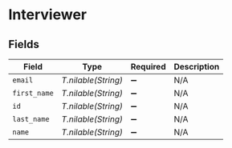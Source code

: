 # Interviewer


## Fields

| Field               | Type                | Required            | Description         |
| ------------------- | ------------------- | ------------------- | ------------------- |
| `email`             | *T.nilable(String)* | :heavy_minus_sign:  | N/A                 |
| `first_name`        | *T.nilable(String)* | :heavy_minus_sign:  | N/A                 |
| `id`                | *T.nilable(String)* | :heavy_minus_sign:  | N/A                 |
| `last_name`         | *T.nilable(String)* | :heavy_minus_sign:  | N/A                 |
| `name`              | *T.nilable(String)* | :heavy_minus_sign:  | N/A                 |